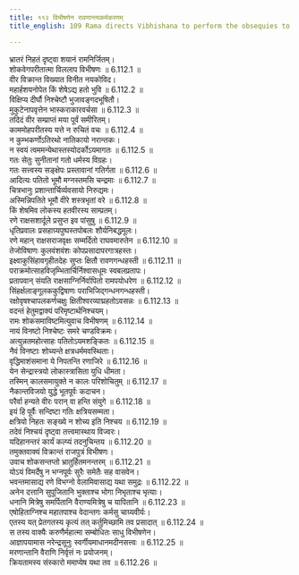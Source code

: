 ```yaml
---
title: ११२ विभीषणेन रावणान्त्यकर्मकरणम्
title_english: 109 Rama directs Vibhishana to perform the obsequies to Ravana

---
```

<div class="audioEmbed"  caption="श्रीराम-हरिसीताराममूर्ति-घनपाठिभ्यां वचनम्" src="https://archive.org/download/Ramayana-recitation-Sriram-harisItArAmamUrti-Ghanapaati-v2/Kanda_6/Kanda_6_YK-109-Rama_directs_Vibhishana_to_perform_the_obsequies_to_Ravana_0.mp3"></div>


भ्रातरं निहतं दृष्ट्वा शयानं रामनिर्जितम्।  
शोकवेगपरीतात्मा विललाप विभीषणः ॥ 6.112.1 ॥   
वीर विक्रान्त विख्यात विनीत नयकोविद।  
महार्हशयनोपेत किं शेषेऽद्य हतो भुवि ॥ 6.112.2 ॥   
विक्षिप्य दीर्घौ निश्चेष्टौ भुजावङ्गदभूषितौ।  
मुकुटेनापवृत्तेन भास्कराकारवर्चसा ॥ 6.112.3 ॥   
तदिदं वीर सम्प्राप्तं मया पूर्वं समीरितम्।  
काममोहपरीतस्य यत्ते न रुचितं वचः ॥ 6.112.4 ॥   
न कुम्भकर्णोऽतिरथो नातिकायो नरान्तकः।  
न स्वयं त्वममन्येथास्तस्योदर्कोऽयमागतः ॥ 6.112.5 ॥   
गतः सेतुः सुनीतानां गतो धर्मस्य विग्रहः।  
गतः सत्त्वस्य सङ्क्षेपः प्रस्तावानां गतिर्गता ॥ 6.112.6 ॥   
आदित्यः पतितो भूमौ मग्नस्तमसि चन्द्रमाः ॥ 6.112.7 ॥   
चित्रभानुः प्रशान्तार्चिर्व्यवसायो निरुद्यमः।  
अस्मिन्निपतिते भूमौ वीरे शस्त्रभृतां वरे ॥ 6.112.8 ॥   
किं शेषमिव लोकस्य हतवीरस्य साम्प्रतम्।  
रणे राक्षसशार्दूले प्रसुप्त इव पांसुषु ॥ 6.112.9 ॥   
धृतिप्रवालः प्रसहाग्र्यपुष्पस्तपोबलः शौर्यनिबद्धमूलः।  
रणे महान् राक्षसराजवृक्षः सम्मर्दितो राघवमारुतेन ॥ 6.112.10 ॥   
तेजोविषाणः कुलवंशवंशः कोपप्रसादापरगात्रहस्तः।  
इक्ष्वाकुसिंहावगृहीतदेहः सुप्तः क्षितौ रावणगन्धहस्ती ॥ 6.112.11 ॥   
पराक्रमोत्साहविजृम्भितार्चिर्निश्वासधूमः स्वबलप्रतापः।  
प्रतापवान् संयति राक्षसाग्निर्निर्वापितो रामपयोधरेण ॥ 6.112.12 ॥   
सिंहर्क्षलाङ्गूलककुद्विषाणः पराभिजिद्गन्धनगन्धहस्ती।  
रक्षोवृषश्चापलकर्णचक्षुः क्षितीश्वरव्याघ्रहतोऽवसन्नः ॥ 6.112.13 ॥   
वदन्तं हेतुमद्वाक्यं परिमृष्टार्थनिश्चयम्।  
रामः शोकसमाविष्टमित्युवाच विभीषणम् ॥ 6.112.14 ॥   
नायं विनष्टो निश्चेष्टः समरे चण्डविक्रमः।  
अत्युन्नतमहोत्साहः पतितोऽयमशङ्कितः ॥ 6.112.15 ॥   
नैवं विनष्टाः शोच्यन्ते क्षत्रधर्ममवस्थिताः।  
वृद्धिमाशंसमाना ये निपतन्ति रणाजिरे ॥ 6.112.16 ॥   
येन सेन्द्रास्त्रयो लोकास्त्रासिता युधि धीमता।  
तस्मिन् कालसमायुक्ते न कालः परिशोचितुम् ॥ 6.112.17 ॥   
नैकान्तविजयो युद्धे भूतपूर्वः कदाचन।  
परैर्वा हन्यते वीरः परान् वा हन्ति संयुगे ॥ 6.112.18 ॥   
इयं हि पूर्वैः सन्दिष्टा गतिः क्षत्रियसम्मता।  
क्षत्रियो निहतः सङ्ख्ये न शोच्य इति निश्चय ॥ 6.112.19 ॥   
तदेवं निश्चयं दृष्ट्वा तत्त्वमास्थाय विज्वरः।  
यदिहानन्तरं कार्यं कल्प्यं तदनुचिन्तय ॥ 6.112.20 ॥   
तमुक्तवाक्यं विक्रान्तं राजपुत्रं विभीषणः।  
उवाच शोकसन्तप्तो भ्रातुर्हितमनन्तरम् ॥ 6.112.21 ॥   
योऽयं विमर्देषु न भग्नपूर्वः सुरैः समेतैः सह वासवेन।  
भवन्तमासाद्य रणे विभग्नो वेलामिवासाद्य यथा समुद्रः ॥ 6.112.22 ॥   
अनेन दत्तानि सुपूजितानि भुक्ताश्च भोगा निभृताश्च भृत्याः।  
धनानि मित्रेषु समर्पितानि वैराण्यमित्रेषु च यापितानि ॥ 6.112.23 ॥   
एषोहिताग्निश्च महातपाश्च वेदान्तगः कर्मसु चाग्र्यवीर्यः।  
एतस्य यत् प्रेतगतस्य कृत्यं तत् कर्तुमिच्छामि तव प्रसादात् ॥ 6.112.24 ॥   
स तस्य वाक्यैः करुणैर्महात्मा सम्बोधितः साधु विभीषणेन।  
आज्ञापयामास नरेन्द्रसूनुः स्वर्गीयमाधानमदीनसत्त्वः ॥ 6.112.25 ॥   
मरणान्तानि वैराणि निर्वृत्तं नः प्रयोजनम्।  
क्रियतामस्य संस्कारो ममाप्येष यथा तव ॥ 6.112.26 ॥   